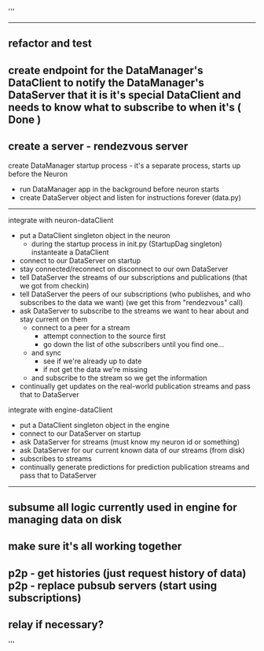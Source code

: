 '''

---
refactor and test
---
create endpoint for the DataManager's DataClient to notify the DataManager's DataServer that it is it's special DataClient and needs to know what to subscribe to when it's ( Done )
---
create a server - rendezvous server
---
create DataManager startup process - it's a separate process, starts up before the Neuron
- run DataManager app in the background before neuron starts
- create DataServer object and listen for instructions forever (data.py)
--- 
integrate with neuron-dataClient
- put a DataClient singleton object in the neuron
  - during the startup process in init.py (StartupDag singleton) instanteate a DataClient
- connect to our DataServer on startup
- stay connected/reconnect on disconnect to our own DataServer
- tell DataServer the streams of our subscriptions and publications (that we got from checkin)
- tell DataServer the peers of our subscriptions (who publishes, and who subscribes to the data we want) (we get this from "rendezvous" call)
- ask DataServer to subscribe to the streams we want to hear about and stay current on them
  - connect to a peer for a stream 
    - attempt connection to the source first
    - go down the list of othe subscribers until you find one...
  - and sync
    - see if we're already up to date
    - if not get the data we're missing
  - and subscribe to the stream so we get the information
- continually get updates on the real-world publication streams and pass that to DataServer

integrate with engine-dataClient
- put a DataClient singleton object in the engine
- connect to our DataServer on startup
- ask DataServer for streams (must know my neuron id or something)
- ask DataServer for our current known data of our streams (from disk)
- subscribes to streams 
- continually generate predictions for prediction publication streams and pass that to DataServer

---
subsume all logic currently used in engine for managing data on disk
---
make sure it's all working together
---
p2p - get histories (just request history of data)
p2p - replace pubsub servers (start using subscriptions)
---
relay if necessary?
---

'''